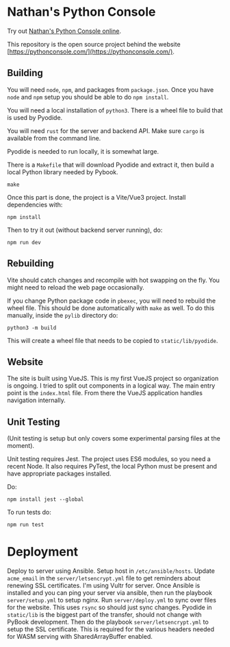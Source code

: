 # Nathan's Python Console

Try out [Nathan's Python Console online](https://pythonconsole.com/).

This repository is the open source project behind the website [https://pythonconsole.com/](https://pythonconsole.com/).

## Building

You will need `node`, `npm`, and packages from `package.json`. Once you have `node` and `npm` setup you should be able to do `npm install`.

You will need a local installation of `python3`. There is a wheel file to build that is used by Pyodide.

You will need `rust` for the server and backend API. Make sure `cargo` is available from the command line.

Pyodide is needed to run locally, it is somewhat large.

There is a `Makefile` that will download Pyodide and extract it, then build a local Python library needed by Pybook.

    make

Once this part is done, the project is a Vite/Vue3 project. Install dependencies with:

    npm install

Then to try it out (without backend server running), do:

    npm run dev

## Rebuilding

Vite should catch changes and recompile with hot swapping on the fly. You might need to reload the web page occasionally.

If you change Python package code in `pbexec`, you will need to rebuild the wheel file. This should be done automatically with `make` as well. To do this manually, inside the `pylib` directory do:

    python3 -m build

This will create a wheel file that needs to be copied to `static/lib/pyodide`.

## Website

The site is built using VueJS. This is my first VueJS project so organization is ongoing. I tried to split out components in a logical way.
The main entry point is the `index.html` file. From there the VueJS application handles navigation internally.

## Unit Testing

(Unit testing is setup but only covers some experimental parsing files at the moment).

Unit testing requires Jest. The project uses ES6 modules, so you need a recent Node. It also requires PyTest, the local Python must be present and have appropriate packages installed.

Do:

    npm install jest --global

To run tests do:

    npm run test

# Deployment

Deploy to server using Ansible. Setup host in `/etc/ansible/hosts`. Update `acme_email` in the `server/letsencrypt.yml` file
to get reminders about renewing SSL certificates. I'm using Vultr for server. Once Ansible is installed and you can ping your
server via ansible, then run the playbook `server/setup.yml` to setup nginx. Run `server/deploy.yml` to sync over files
for the website. This uses `rsync` so should just sync changes. Pyodide in `static/lib` is the biggest part of the transfer, should
not change with PyBook development. Then do the playbook `server/letsencrypt.yml` to setup the SSL certificate. This is required
for the various headers needed for WASM serving with SharedArrayBuffer enabled.
